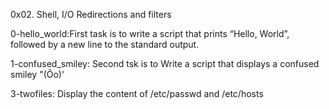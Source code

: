 0x02. Shell, I/O Redirections and filters


0-hello_world:First task is to write a script that prints “Hello, World”, followed by a new line to the standard output.

1-confused_smiley: Second tsk is to Write a script that displays a confused smiley "(Ôo)'

3-twofiles: Display the content of /etc/passwd and /etc/hosts
